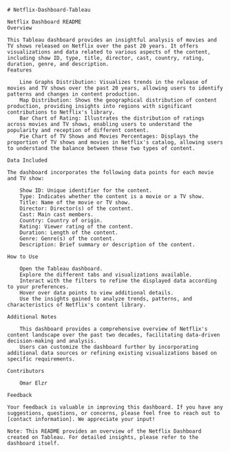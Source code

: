     # Netflix-Dashboard-Tableau
    
    Netflix Dashboard README
    Overview
    
    This Tableau dashboard provides an insightful analysis of movies and TV shows released on Netflix over the past 20 years. It offers visualizations and data related to various aspects of the content, including show ID, type, title, director, cast, country, rating, duration, genre, and description.
    Features
    
        Line Graphs Distribution: Visualizes trends in the release of movies and TV shows over the past 20 years, allowing users to identify patterns and changes in content production.
        Map Distribution: Shows the geographical distribution of content production, providing insights into regions with significant contributions to Netflix's library.
        Bar Chart of Rating: Illustrates the distribution of ratings across movies and TV shows, enabling users to understand the popularity and reception of different content.
        Pie Chart of TV Shows and Movies Percentages: Displays the proportion of TV shows and movies in Netflix's catalog, allowing users to understand the balance between these two types of content.
    
    Data Included
    
    The dashboard incorporates the following data points for each movie and TV show:
    
        Show ID: Unique identifier for the content.
        Type: Indicates whether the content is a movie or a TV show.
        Title: Name of the movie or TV show.
        Director: Director(s) of the content.
        Cast: Main cast members.
        Country: Country of origin.
        Rating: Viewer rating of the content.
        Duration: Length of the content.
        Genre: Genre(s) of the content.
        Description: Brief summary or description of the content.
    
    How to Use
    
        Open the Tableau dashboard.
        Explore the different tabs and visualizations available.
        Interact with the filters to refine the displayed data according to your preferences.
        Hover over data points to view additional details.
        Use the insights gained to analyze trends, patterns, and characteristics of Netflix's content library.
    
    Additional Notes
    
        This dashboard provides a comprehensive overview of Netflix's content landscape over the past two decades, facilitating data-driven decision-making and analysis.
        Users can customize the dashboard further by incorporating additional data sources or refining existing visualizations based on specific requirements.
    
    Contributors
    
        Omar Elzr
    
    Feedback
    
    Your feedback is valuable in improving this dashboard. If you have any suggestions, questions, or concerns, please feel free to reach out to [contact information]. We appreciate your input!
    
    Note: This README provides an overview of the Netflix Dashboard created on Tableau. For detailed insights, please refer to the dashboard itself.
